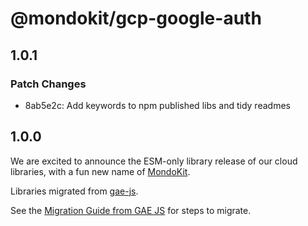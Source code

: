 # @mondokit/gcp-google-auth

## 1.0.1

### Patch Changes

- 8ab5e2c: Add keywords to npm published libs and tidy readmes

## 1.0.0

We are excited to announce the ESM-only library release of our cloud libraries, with a fun new name of [MondoKit](https://mondokit.dev/).

Libraries migrated from [gae-js](https://github.com/mondo-mob/gae-js).

See the [Migration Guide from GAE JS](https://mondokit.dev/migration-from-gae-js) for steps to migrate.
